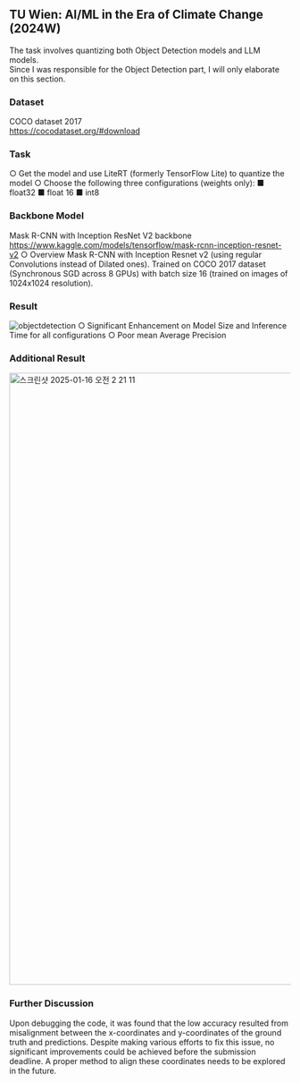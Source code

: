 ## TU Wien: AI/ML in the Era of Climate Change (2024W)
The task involves quantizing both Object Detection models and LLM models.  
Since I was responsible for the Object Detection part, I will only elaborate on this section.

### Dataset
COCO dataset 2017  
https://cocodataset.org/#download

### Task
○ Get the model and use LiteRT (formerly TensorFlow Lite) to quantize the model
○ Choose the following three configurations (weights only):
  ■ float32
  ■ float 16
  ■ int8

### Backbone Model
Mask R-CNN with Inception ResNet V2 backbone
https://www.kaggle.com/models/tensorflow/mask-rcnn-inception-resnet-v2
○ Overview
    Mask R-CNN with Inception Resnet v2 (using regular Convolutions instead of Dilated ones). Trained on COCO 2017 dataset (Synchronous SGD across 8 GPUs) with batch size 16 (trained on images of 1024x1024 resolution).

### Result
![objectdetection](https://github.com/user-attachments/assets/38cc1853-a7fb-4bd9-ac38-4577fdd77803)
○ Significant Enhancement on Model Size and Inference Time for all configurations
○ Poor mean Average Precision

### Additional Result
<img width="1094" alt="스크린샷 2025-01-16 오전 2 21 11" src="https://github.com/user-attachments/assets/d7fb6bea-9cf0-463b-a8eb-10fa2f2a3797" />

### Further Discussion
Upon debugging the code, it was found that the low accuracy resulted from misalignment between the x-coordinates and y-coordinates of the ground truth and predictions. Despite making various efforts to fix this issue, no significant improvements could be achieved before the submission deadline. A proper method to align these coordinates needs to be explored in the future.



